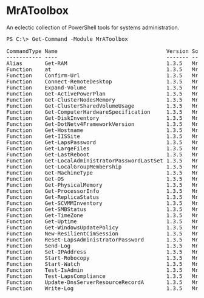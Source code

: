 # MrAToolbox
An eclectic collection of PowerShell tools for systems administration.

<pre>
PS C:\> Get-Command -Module MrAToolbox

CommandType Name                                  Version Source
----------- ----                                  ------- ------
Alias       Get-RAM                               1.3.5   MrAToolbox
Function    at                                    1.3.5   MrAToolbox
Function    Confirm-Url                           1.3.5   MrAToolbox
Function    Connect-RemoteDesktop                 1.3.5   MrAToolbox
Function    Expand-Volume                         1.3.5   MrAToolbox
Function    Get-ActivePowerPlan                   1.3.5   MrAToolbox
Function    Get-ClusterNodesMemory                1.3.5   MrAToolbox
Function    Get-ClusterSharedVolumeUsage          1.3.5   MrAToolbox
Function    Get-ComputerHardwareSpecification     1.3.5   MrAToolbox
Function    Get-DiskInventory                     1.3.5   MrAToolbox
Function    Get-DotNetv4FrameworkVersion          1.3.5   MrAToolbox
Function    Get-Hostname                          1.3.5   MrAToolbox
Function    Get-IISSite                           1.3.5   MrAToolbox
Function    Get-LapsPassword                      1.3.5   MrAToolbox
Function    Get-LargeFiles                        1.3.5   MrAToolbox
Function    Get-LastReboot                        1.3.5   MrAToolbox
Function    Get-LocalAdministratorPasswordLastSet 1.3.5   MrAToolbox
Function    Get-LocalGroupMembership              1.3.5   MrAToolbox
Function    Get-MachineType                       1.3.5   MrAToolbox
Function    Get-OS                                1.3.5   MrAToolbox
Function    Get-PhysicalMemory                    1.3.5   MrAToolbox
Function    Get-ProcessorInfo                     1.3.5   MrAToolbox
Function    Get-ReplicaStatus                     1.3.5   MrAToolbox
Function    Get-SCVMMInventory                    1.3.5   MrAToolbox
Function    Get-SMBStatus                         1.3.5   MrAToolbox
Function    Get-TimeZone                          1.3.5   MrAToolbox
Function    Get-Uptime                            1.3.5   MrAToolbox
Function    Get-WindowsUpdatePolicy               1.3.5   MrAToolbox
Function    New-ResilientCimSession               1.3.5   MrAToolbox
Function    Reset-LapsAdministratorPassword       1.3.5   MrAToolbox
Function    Send-Log                              1.3.5   MrAToolbox
Function    Set-IPAddress                         1.3.5   MrAToolbox
Function    Start-Robocopy                        1.3.5   MrAToolbox
Function    Start-Watch                           1.3.5   MrAToolbox
Function    Test-IsAdmin                          1.3.5   MrAToolbox
Function    Test-LapsCompliance                   1.3.5   MrAToolbox
Function    Update-DnsServerResourceRecordA       1.3.5   MrAToolbox
Function    Write-Log                             1.3.5   MrAToolbox
</pre>